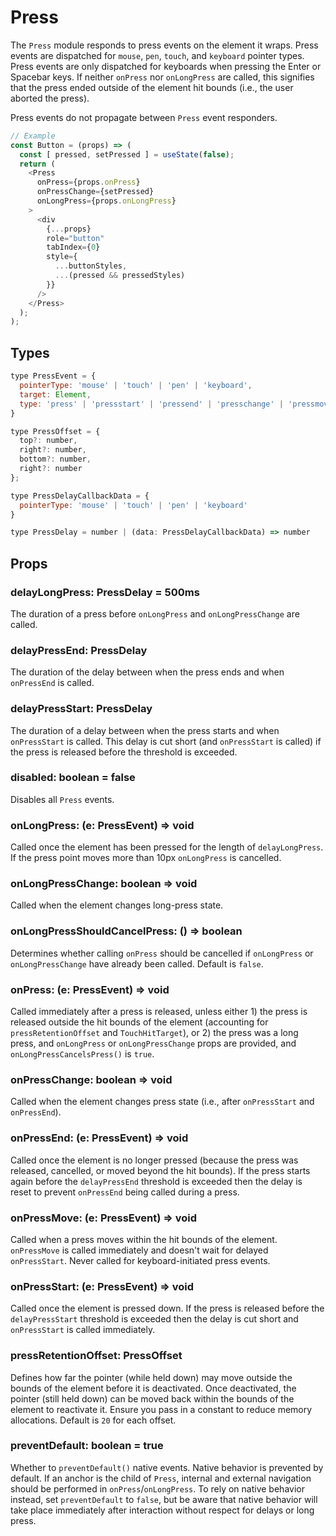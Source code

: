 # Press

The `Press` module responds to press events on the element it wraps. Press
events are dispatched for `mouse`, `pen`, `touch`, and `keyboard` pointer types.
Press events are only dispatched for keyboards when pressing the Enter or
Spacebar keys. If neither `onPress` nor `onLongPress` are called, this signifies
that the press ended outside of the element hit bounds (i.e., the user aborted
the press).

Press events do not propagate between `Press` event responders.

```js
// Example
const Button = (props) => (
  const [ pressed, setPressed ] = useState(false);
  return (
    <Press
      onPress={props.onPress}
      onPressChange={setPressed}
      onLongPress={props.onLongPress}
    >
      <div
        {...props}
        role="button"
        tabIndex={0}
        style={
          ...buttonStyles,
          ...(pressed && pressedStyles)
        }}
      />
    </Press>
  );
);
```

## Types

```js
type PressEvent = {
  pointerType: 'mouse' | 'touch' | 'pen' | 'keyboard',
  target: Element,
  type: 'press' | 'pressstart' | 'pressend' | 'presschange' | 'pressmove' | 'longpress' | 'longpresschange'
}

type PressOffset = {
  top?: number,
  right?: number,
  bottom?: number,
  right?: number
};

type PressDelayCallbackData = {
  pointerType: 'mouse' | 'touch' | 'pen' | 'keyboard'
}

type PressDelay = number | (data: PressDelayCallbackData) => number
```

## Props

### delayLongPress: PressDelay = 500ms

The duration of a press before `onLongPress` and `onLongPressChange` are called.

### delayPressEnd: PressDelay

The duration of the delay between when the press ends and when `onPressEnd` is
called.

### delayPressStart: PressDelay

The duration of a delay between when the press starts and when `onPressStart` is
called. This delay is cut short (and `onPressStart` is called) if the press is
released before the threshold is exceeded.

### disabled: boolean = false

Disables all `Press` events.

### onLongPress: (e: PressEvent) => void

Called once the element has been pressed for the length of `delayLongPress`. If
the press point moves more than 10px `onLongPress` is cancelled.

### onLongPressChange: boolean => void

Called when the element changes long-press state.

### onLongPressShouldCancelPress: () => boolean

Determines whether calling `onPress` should be cancelled if `onLongPress` or
`onLongPressChange` have already been called. Default is `false`.

### onPress: (e: PressEvent) => void

Called immediately after a press is released, unless either 1) the press is
released outside the hit bounds of the element (accounting for
`pressRetentionOffset` and `TouchHitTarget`), or 2) the press was a long press,
and `onLongPress` or `onLongPressChange` props are provided, and
`onLongPressCancelsPress()` is `true`.

### onPressChange: boolean => void

Called when the element changes press state (i.e., after `onPressStart` and
`onPressEnd`).

### onPressEnd: (e: PressEvent) => void

Called once the element is no longer pressed (because the press was released,
cancelled, or moved beyond the hit bounds). If the press starts again before the
`delayPressEnd` threshold is exceeded then the delay is reset to prevent
`onPressEnd` being called during a press.

### onPressMove: (e: PressEvent) => void

Called when a press moves within the hit bounds of the element. `onPressMove` is
called immediately and doesn't wait for delayed `onPressStart`. Never called for
keyboard-initiated press events.  

### onPressStart: (e: PressEvent) => void

Called once the element is pressed down. If the press is released before the
`delayPressStart` threshold is exceeded then the delay is cut short and
`onPressStart` is called immediately.

### pressRetentionOffset: PressOffset

Defines how far the pointer (while held down) may move outside the bounds of the
element before it is deactivated. Once deactivated, the pointer (still held
down) can be moved back within the bounds of the element to reactivate it.
Ensure you pass in a constant to reduce memory allocations. Default is `20` for
each offset.

### preventDefault: boolean = true

Whether to `preventDefault()` native events. Native behavior is prevented by
default. If an anchor is the child of `Press`, internal and external navigation
should be performed in `onPress`/`onLongPress`. To rely on native behavior
instead, set `preventDefault` to `false`, but be aware that native behavior will
take place immediately after interaction without respect for delays or long
press.
